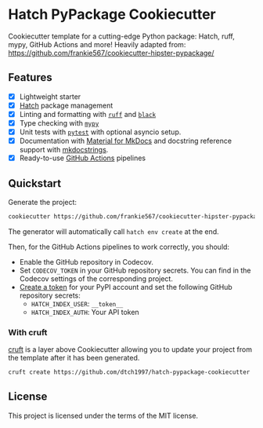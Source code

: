# Hatch PyPackage Cookiecutter

Cookiecutter template for a cutting-edge Python package: Hatch, ruff, mypy, GitHub Actions and more!
Heavily adapted from: https://github.com/frankie567/cookiecutter-hipster-pypackage/

## Features

* [X] Lightweight starter
* [X] [Hatch](https://hatch.pypa.io/latest/install/) package management
* [X] Linting and formatting with [`ruff`](https://github.com/charliermarsh/ruff) and [`black`](https://github.com/psf/black)
* [X] Type checking with [`mypy`](https://github.com/python/mypy)
* [X] Unit tests with [`pytest`](https://github.com/pytest-dev/pytest) with optional asyncio setup.
* [X] Documentation with [Material for MkDocs](https://squidfunk.github.io/mkdocs-material/) and docstring reference support with [mkdocstrings](https://mkdocstrings.github.io/).
* [X] Ready-to-use [GitHub Actions](https://help.github.com/en/actions/automating-your-workflow-with-github-actions) pipelines

## Quickstart

Generate the project:

```bash
cookiecutter https://github.com/frankie567/cookiecutter-hipster-pypackage
```

The generator will automatically call `hatch env create` at the end.

Then, for the GitHub Actions pipelines to work correctly, you should:

* Enable the GitHub repository in Codecov.
* Set `CODECOV_TOKEN` in your GitHub repository secrets. You can find in the Codecov settings of the corresponding project.
* [Create a token](https://pypi.org/help/#apitoken) for your PyPI account and set the following GitHub repository secrets:
    * `HATCH_INDEX_USER`: `__token__`
    * `HATCH_INDEX_AUTH`: Your API token

### With cruft

[cruft](https://github.com/cruft/cruft) is a layer above Cookiecutter allowing you to update your project from the template after it has been generated.

```bash
cruft create https://github.com/dtch1997/hatch-pypackage-cookiecutter
```

## License

This project is licensed under the terms of the MIT license.
